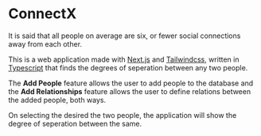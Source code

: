 # ConnectX

It is said that all people on average are six, or fewer social connections away from each other.

This is a web application made with [Next.js](https://nextjs.org/) and [Tailwindcss](https://tailwindcss.com/), written in [Typescript](https://www.typescriptlang.org/) that finds the degrees of seperation between any two people.

The **Add People** feature allows the user to add people to the database and the **Add Relationships** feature allows the user to define relations between the added people, both ways.


On selecting the desired the two people, the application will show the degree of seperation between the same.